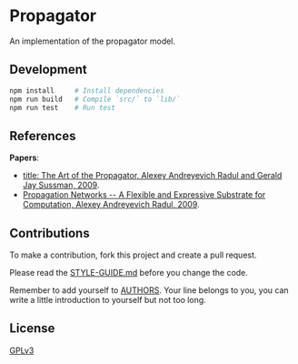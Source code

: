 # Propagator

An implementation of the propagator model.

## Development

```sh
npm install     # Install dependencies
npm run build   # Compile `src/` to `lib/`
npm run test    # Run test
```

## References

**Papers**:

- [title: The Art of the Propagator, Alexey Andreyevich Radul and Gerald Jay Sussman, 2009](./docs/references/papers/2009-the-art-of-the-propagator.pdf).
- [Propagation Networks -- A Flexible and Expressive Substrate for Computation, Alexey Andreyevich Radul, 2009](./docs/references/papers/2009-propagation-networks--a-flexible-and-expressive-substrate-for-computation.pdf).

## Contributions

To make a contribution, fork this project and create a pull request.

Please read the [STYLE-GUIDE.md](STYLE-GUIDE.md) before you change the code.

Remember to add yourself to [AUTHORS](AUTHORS).
Your line belongs to you, you can write a little
introduction to yourself but not too long.

## License

[GPLv3](LICENSE)
